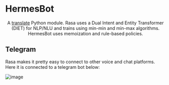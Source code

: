 # HermesBot
<p align="center"> A <a href="https://rasa.com/>Rasa</a>-based chatbot that translates text from English to other languages using the 
  <a href="https://pypi.org/project/translate/">translate</a> Python module. Rasa uses a Dual Intent and Entity Transformer (DIET) for NLP/NLU and trains using min-min and min-max algorithms. HermesBot uses memoization and rule-based policies. 
</p>
 
 ## Telegram
 Rasa makes it pretty easy to connect to other voice and chat platforms. Here it is connected to a telegram bot below: 

 ![image](https://user-images.githubusercontent.com/84393679/218571208-0d7a5cfe-2909-40a2-9092-e6ccb3877917.png)


